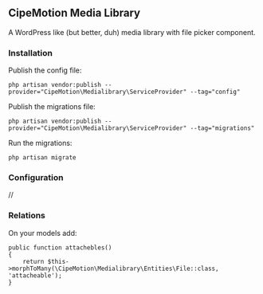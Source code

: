 ## CipeMotion Media Library

A WordPress like (but better, duh) media library with file picker component.

### Installation

Publish the config file:

```
php artisan vendor:publish --provider="CipeMotion\Medialibrary\ServiceProvider" --tag="config"
```

Publish the migrations file:

```
php artisan vendor:publish --provider="CipeMotion\Medialibrary\ServiceProvider" --tag="migrations"
```

Run the migrations:

```
php artisan migrate
```

### Configuration

//

### Relations

On your models add:

```
public function attachebles()
{
    return $this->morphToMany(\CipeMotion\Medialibrary\Entities\File::class, 'attacheable');
}
```
